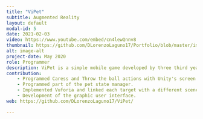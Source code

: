 ```yaml
---
title: "ViPet"
subtitle: Augmented Reality
layout: default
modal-id: 5
date: 2021-02-03
video: https://www.youtube.com/embed/cn4lewQnnv8
thumbnail: https://github.com/DLorenzoLaguno17/Portfolio/blob/master/img/portfolio/ViPet.gif?raw=true
alt: image-alt
project-date: May 2020
role: Programmer
description: ViPet is a simple mobile game developed by three third year students in four days using Unity and Vuforia. In it, you take care of a virtual pet, playing with him, feeding and caressing him. He has three different state bars, each one with its own specific related actions, and you have to ensure none of them drops down to 50%. Depending on how he is feeling, the mascot shows his different emotions. We use two AR targets, one for each game scenery.
contribution: 
    - Programmed Caress and Throw the ball actions with Unity's screen touch API.
    - Programmed part of the pet state manager.
    - Implemented Vuforia and linked each target with a different scenery.
    - Development of the graphic user interface.
web: https://github.com/DLorenzoLaguno17/ViPet/

---
```

